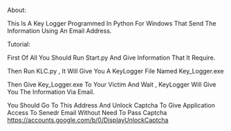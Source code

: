 About:

This Is A Key Logger Programmed In Python For Windows That Send The Information Using An Email Address.

Tutorial:

First Of All You Should Run Start.py And Give Information That It Require.

Then Run KLC.py , It Will Give You A KeyLogger File Named Key_Logger.exe

Then Give Key_Logger.exe To Your Victim
And Wait , KeyLogger Will Give You The Information Via Email.

You Should Go To This Address And Unlock Captcha To Give Application Access To Senedr Email Without Need To Pass Captcha
https://accounts.google.com/b/0/DisplayUnlockCaptcha

